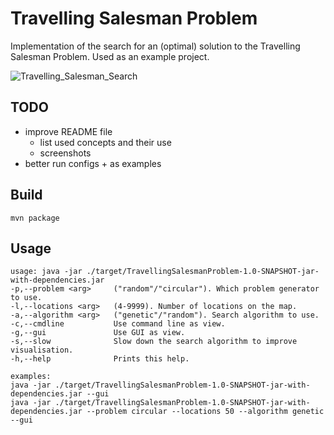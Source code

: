 # Travelling Salesman Problem

Implementation of the search for an (optimal) solution to the Travelling Salesman Problem. Used as an example project.

![Travelling_Salesman_Search](https://user-images.githubusercontent.com/104705788/172116249-5566f2c7-642e-4cfc-bb3a-963551786143.png)


## TODO
- improve README file
  - list used concepts and their use
  - screenshots
- better run configs + as examples


## Build
    mvn package

## Usage
    usage: java -jar ./target/TravellingSalesmanProblem-1.0-SNAPSHOT-jar-with-dependencies.jar
    -p,--problem <arg>     ("random"/"circular"). Which problem generator to use.
    -l,--locations <arg>   (4-9999). Number of locations on the map.
    -a,--algorithm <arg>   ("genetic"/"random"). Search algorithm to use.
    -c,--cmdline           Use command line as view.
    -g,--gui               Use GUI as view.
    -s,--slow              Slow down the search algorithm to improve visualisation.
    -h,--help              Prints this help.

    examples:
    java -jar ./target/TravellingSalesmanProblem-1.0-SNAPSHOT-jar-with-dependencies.jar --gui
    java -jar ./target/TravellingSalesmanProblem-1.0-SNAPSHOT-jar-with-dependencies.jar --problem circular --locations 50 --algorithm genetic --gui
